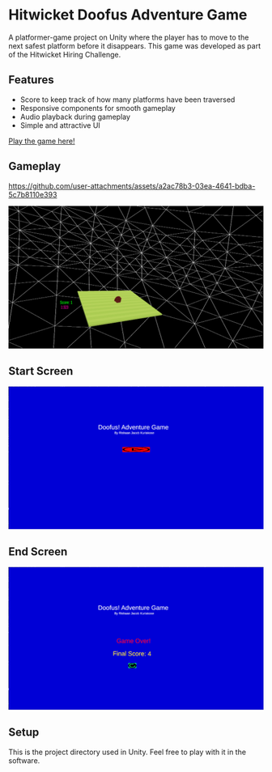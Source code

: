 # Hitwicket Doofus Adventure Game

A platformer-game project on Unity where the player has to move to the next safest platform before it disappears. This game was developed as part of the Hitwicket Hiring Challenge.

## Features
- Score to keep track of how many platforms have been traversed
- Responsive components for smooth gameplay
- Audio playback during gameplay
- Simple and attractive UI

[Play the game here!](https://rishn.github.io/HW_Test_D/)

## Gameplay

https://github.com/user-attachments/assets/a2ac78b3-03ea-4641-bdba-5c7b8110e393

<p align="center">
  <img src="https://github.com/rishn/HW_2024_Test/blob/master/gameplay/game.png?raw=true" alt="Gameplay" />
</p>

## Start Screen
<p align="center">
  <img src="https://github.com/rishn/HW_2024_Test/blob/master/gameplay/start_screen.png?raw=true" alt="Start" />
</p>

## End Screen
<p align="center">
  <img src="https://github.com/rishn/HW_2024_Test/blob/master/gameplay/end_screen.png?raw=true" alt="End" />
</p>

## Setup
This is the project directory used in Unity. Feel free to play with it in the software.
